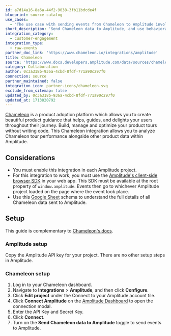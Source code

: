 ```yaml
---
id: a7d14a16-8a6a-44f2-9038-3fb11bdcde4f
blueprint: source-catalog
use_cases:
  - "The use case with sending events from Chameleon to Amplitude involves leveraging Chameleon's capabilities to create personalized product experiences for customers. Chameleon empowers companies to deliver highly-targeted product experiences at scale, promoting customer engagement and loyalty. By sending Chameleon data to Amplitude, businesses can ensure they have the right attributes to deliver contextual messages, understand how their guidance impacts users' journeys, and find opportunities to better guide users."
short_description: 'Send Chameleon data to Amplitude, and use behavioral cohorts to target Chameleon Experiences.'
integration_category:
  - customer-engagement
integration_type:
  - raw-events
partner_doc_link: 'https://www.chameleon.io/integrations/amplitude'
title: Chameleon
source: 'https://www.docs.developers.amplitude.com/data/sources/chameleon'
category: Collaboration
author: 0c3a318b-936a-4cbd-8fdf-771a90c297f0
connection: source
partner_maintained: false
integration_icon: partner-icons/chameleon.svg
exclude_from_sitemap: false
updated_by: 0c3a318b-936a-4cbd-8fdf-771a90c297f0
updated_at: 1713820792
---
```


[Chameleon](https://www.chameleon.io/) is a product adoption platform which allows you to create beautiful product guidance that helps, guides, and delights your users throughout their journey. Build, manage and optimize your product tours without writing code. This Chameleon integration allows you to analyze Chameleon tour performance alongside other product data within Amplitude.

## Considerations

- You must enable this integration in each Amplitude project.
- For this integration to work, you must use the [Amplitude's client-side browser SDK](/docs/sdks/sdk-catalog/browser-sdk) in your web app. This SDK must be available at the root property of `window.amplitude`. Events then go to whichever Amplitude project loaded on the page where the event took place.
- Use this [Google Sheet](https://docs.google.com/spreadsheets/d/1qBiAojhSoUSEGLlwvzAhO5CxFLTNeutA_h2iV9gsvRk/copy) schema to understand the full details of all Chameleon data sent to Amplitude.

## Setup

This guide is complementary to [Chameleon's docs](https://help.chameleon.io/en/articles/1349762-amplitude-integration-user-guide#sending-chameleon-events-to-amplitude).

### Amplitude setup

Copy the Amplitude API key for your project. There are no other setup steps in Amplitude. 

### Chameleon setup

1. Log in to your Chameleon dashboard.
2. Navigate to **Integrations** > **Amplitude**, and then click **Configure**.
3. Click **Edit project** under the Connect to your Amplitude account tile. <!-- markdown-link-check-disable-next-line -->
4. Click **Connect Amplitude** on the [Amplitude Dashboard](https://app.chameleon.io/integrations/amplitude) to open the connection modal.
5. Enter the API Key and Secret Key.
6. Click **Connect**.
7. Turn on the **Send Chameleon data to Amplitude** toggle to send events to Amplitude.
